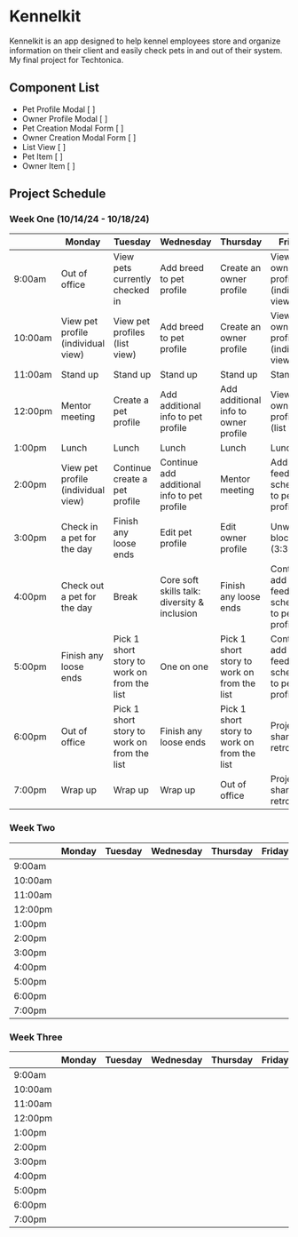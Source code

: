 # Kennelkit

Kennelkit is an app designed to help kennel employees store and organize information on their client and easily check pets in and out of their system. My final project for Techtonica.

## Component List
- Pet Profile Modal [ ]
- Owner Profile Modal [ ]
- Pet Creation Modal Form [ ]
- Owner Creation Modal Form [ ]
- List View [ ]
- Pet Item [ ]
- Owner Item [ ]

## Project Schedule

### Week One (10/14/24 - 10/18/24)

|| Monday | Tuesday | Wednesday | Thursday | Friday |
| - | ------ | ------- | --------- | -------- | ------ |
| 9:00am  | Out of office | View pets currently checked in | Add breed to pet profile | Create an owner profile | View owner profile (individual view) |
| 10:00am | View pet profile (individual view) | View pet profiles (list view) | Add breed to pet profile | Create an owner profile | View owner profile (individual view) |
| 11:00am | Stand up | Stand up | Stand up | Stand up | Stand up |
| 12:00pm | Mentor meeting | Create a pet profile | Add additional info to pet profile | Add additional info to owner profile | View owner profiles (list view) |
| 1:00pm  | Lunch | Lunch | Lunch | Lunch | Lunch |
| 2:00pm  | View pet profile (individual view) | Continue create a pet profile | Continue add additional info to pet profile | Mentor meeting | Add feeding schedule to pet profile |
| 3:00pm  | Check in a pet for the day | Finish any loose ends | Edit pet profile | Edit owner profile | Unwind block (3:30) |
| 4:00pm  | Check out a pet for the day | Break | Core soft skills talk: diversity & inclusion | Finish any loose ends | Continue add feeding schedule to pet profile |
| 5:00pm  | Finish any loose ends | Pick 1 short story to work on from the list | One on one | Pick 1 short story to work on from the list | Continue add feeding schedule to pet profile |
| 6:00pm  | Out of office | Pick 1 short story to work on from the list | Finish any loose ends | Pick 1 short story to work on from the list | Project share & retro |
| 7:00pm  | Wrap up | Wrap up | Wrap up | Out of office | Project share & retro |

### Week Two

|| Monday | Tuesday | Wednesday | Thursday | Friday |
| - | ------ | ------- | --------- | -------- | ------ |
| 9:00am  | | | | | |
| 10:00am | | | | | |
| 11:00am | | | | | |
| 12:00pm | | | | | |
| 1:00pm  | | | | | |
| 2:00pm  | | | | | |
| 3:00pm  | | | | | |
| 4:00pm  | | | | | |
| 5:00pm  | | | | | |
| 6:00pm  | | | | | |
| 7:00pm  | | | | | |

### Week Three

|| Monday | Tuesday | Wednesday | Thursday | Friday |
| - | ------ | ------- | --------- | -------- | ------ |
| 9:00am  | | | | | |
| 10:00am | | | | | |
| 11:00am | | | | | |
| 12:00pm | | | | | |
| 1:00pm  | | | | | |
| 2:00pm  | | | | | |
| 3:00pm  | | | | | |
| 4:00pm  | | | | | |
| 5:00pm  | | | | | |
| 6:00pm  | | | | | |
| 7:00pm  | | | | | |
